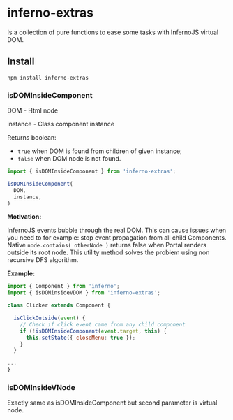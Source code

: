 # inferno-extras

Is a collection of pure functions to ease some tasks with InfernoJS virtual DOM.

## Install

```
npm install inferno-extras
```

### isDOMInsideComponent

DOM - Html node

instance - Class component instance

Returns boolean:
- `true` when DOM is found from children of given instance;
- `false` when DOM node is not found.

```js
import { isDOMInsideComponent } from 'inferno-extras';

isDOMInsideComponent(
  DOM,
  instance,
)
```


**Motivation:**

InfernoJS events bubble through the real DOM.
This can cause issues when you need to for example: stop event propagation from all child Components.
Native `node.contains( otherNode )` returns false when Portal renders outside its root node.
This utility method solves the problem using non recursive DFS algorithm.


**Example:**

```jsx
import { Component } from 'inferno';
import { isDOMinsideVDOM } from 'inferno-extras';

class Clicker extends Component {

  isClickOutside(event) {
    // Check if click event came from any child component
    if (!isDOMInsideComponent(event.target, this) {
      this.setState({ closeMenu: true });
    }
  }

...
}
```

### isDOMInsideVNode

Exactly same as isDOMInsideComponent but second parameter is virtual node.
